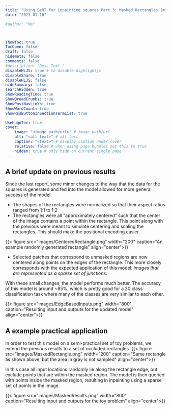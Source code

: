 ```yaml
---
title: "Using BeRT for inpainting squares Part 3: Masked Rectangles (minor update)"
date: "2023-01-10"

#author: "Me"



showToc: true
TocOpen: false
draft: false
hidemeta: false
comments: false
#description: "Desc Text."
disableHLJS: true # to disable highlightjs
disableShare: true
disableHLJS: false
hideSummary: false
searchHidden: true
ShowReadingTime: true
ShowBreadCrumbs: true
ShowPostNavLinks: true
ShowWordCount: true
ShowRssButtonInSectionTermList: true

UseHugoToc: true
cover:
    image: "<image path/url>" # image path/url
    alt: "<alt text>" # alt text
    caption: "<text>" # display caption under cover
    relative: false # when using page bundles set this to true
    hidden: true # only hide on current single page
---
```



## A brief update on previous results

Since the last report, some minor changes to the way that the data for the squares is generated and fed into the model allowed for more general success of the model. 
- The shapes of the rectangles were normalized so that their aspect ratios ranged from 1:1 to 1:2
- The rectangles were all "approximately centered" such that the center of the image contains a point within the rectangle. This point along with the previous were meant to simulate centering and scaling the rectangles. This should make the positional encoding easier.

{{< figure src="images/CenteredRectangle.png" width="200" caption="An example randomly generated rectangle" align="center">}}

- Selected patches that correspond to unmasked regions are now centered along points on the edges of the rectangle. This more closely corresponds with the expected application of this model: *images that are represented as a sparse set of junctions*. 

With these small changes, the model performs much better. The accuracy of this model is around ~85%, which is pretty good for a 20 class classification task where many of the classes are very similar to each other.

{{< figure src="images/EdgeBasedInputs.png" width="800" caption="Resulting input and outputs for the updated model" align="center">}}

## A example practical application

In order to test this model on a semi-practical set of toy problems, we extend the previous results to a set of occluded rectangles.
{{< figure src="images/MaskedRectangle.png" width="200" caption="Same rectangle as shown above, but the area in gray is not sampled" align="center">}}

In this case all input locations randomly lie along the rectangle edge, but exclude points that are within the masked region. The model is then queried with points inside the masked region, resulting in inpainting using a sparse set of points in the image.

{{< figure src="images/MaskedResults.png" width="800" caption="Resulting input and outputs for the toy problem" align="center">}}
